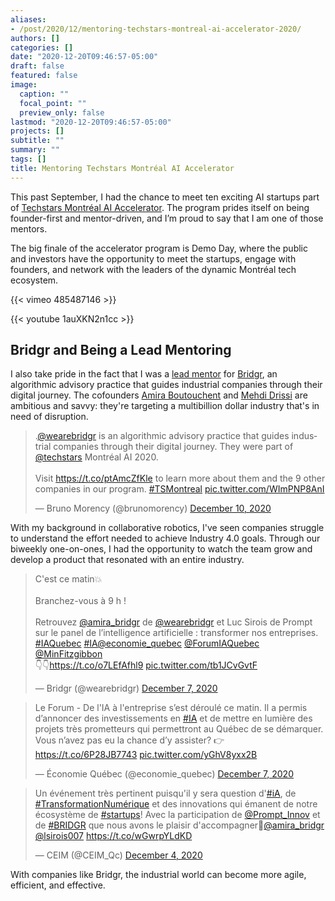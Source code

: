 ```yaml
---
aliases:
- /post/2020/12/mentoring-techstars-montreal-ai-accelerator-2020/
authors: []
categories: []
date: "2020-12-20T09:46:57-05:00"
draft: false
featured: false
image:
  caption: ""
  focal_point: ""
  preview_only: false
lastmod: "2020-12-20T09:46:57-05:00"
projects: []
subtitle: ""
summary: ""
tags: []
title: Mentoring Techstars Montréal AI Accelerator
---
```


This past September, I had the chance to meet ten exciting AI startups part of [Techstars Montréal AI Accelerator](https://demoday.techstars.com/montreal-ai-2020-t5).
The program prides itself on being founder-first and mentor-driven, and I’m proud to say that I am one of those mentors.

The big finale of the accelerator program is Demo Day, where the public and investors have the opportunity to meet the startups, engage with founders, and network with the leaders of the dynamic Montréal tech ecosystem.

{{< vimeo 485487146 >}}

{{< youtube 1auXKN2n1cc >}}

## Bridgr and Being a Lead Mentoring

I also take pride in the fact that I was a [lead mentor](https://www.techstars.com/the-line/advice/mentor-manifesto) for [Bridgr](https://bridgr.co/), an algorithmic advisory practice that guides industrial companies through their digital journey.
The cofounders [Amira Boutouchent](https://www.linkedin.com/in/amiraboutouchent/) and [Mehdi Drissi](https://www.linkedin.com/in/mdrissi/) are ambitious and savvy: they're targeting a multibillion dollar industry that's in need of disruption.

<blockquote class="twitter-tweet" data-dnt="true"><p lang="en" dir="ltr">.<a href="https://twitter.com/wearebridgr?ref_src=twsrc%5Etfw">@wearebridgr</a> is an algorithmic advisory practice that guides industrial companies through their digital journey. They were part of <a href="https://twitter.com/techstars?ref_src=twsrc%5Etfw">@techstars</a> Montréal AI 2020. <br><br>Visit <a href="https://t.co/ptAmcZfKle">https://t.co/ptAmcZfKle</a> to learn more about them and the 9 other companies in our program. <a href="https://twitter.com/hashtag/TSMontreal?src=hash&amp;ref_src=twsrc%5Etfw">#TSMontreal</a> <a href="https://t.co/WImPNP8AnI">pic.twitter.com/WImPNP8AnI</a></p>&mdash; Bruno Morency (@brunomorency) <a href="https://twitter.com/brunomorency/status/1337068461567189000?ref_src=twsrc%5Etfw">December 10, 2020</a></blockquote> <script async src="https://platform.twitter.com/widgets.js" charset="utf-8"></script>

With my background in collaborative robotics, I've seen companies struggle to understand the effort needed to achieve Industry 4.0 goals.
Through our biweekly one-on-ones, I had the opportunity to watch the team grow and develop a product that resonated with an entire industry.

<blockquote class="twitter-tweet"><p lang="fr" dir="ltr">C&#39;est ce matin💥<br><br>Branchez-vous à 9 h ! <br><br>Retrouvez <a href="https://twitter.com/amira_bridgr?ref_src=twsrc%5Etfw">@amira_bridgr</a> de <a href="https://twitter.com/wearebridgr?ref_src=twsrc%5Etfw">@wearebridgr</a> et Luc Sirois de Prompt sur le panel de l’intelligence artificielle : transformer nos entreprises. <a href="https://twitter.com/hashtag/IAQuebec?src=hash&amp;ref_src=twsrc%5Etfw">#IAQuebec</a> <a href="https://twitter.com/hashtag/IA?src=hash&amp;ref_src=twsrc%5Etfw">#IA</a><a href="https://twitter.com/economie_quebec?ref_src=twsrc%5Etfw">@economie_quebec</a> <a href="https://twitter.com/ForumIAQuebec?ref_src=twsrc%5Etfw">@ForumIAQuebec</a> <a href="https://twitter.com/MinFitzgibbon?ref_src=twsrc%5Etfw">@MinFitzgibbon</a> <br>👇👇<a href="https://t.co/o7LEfAfhl9">https://t.co/o7LEfAfhl9</a> <a href="https://t.co/tb1JCvGvtF">pic.twitter.com/tb1JCvGvtF</a></p>&mdash; Bridgr (@wearebridgr) <a href="https://twitter.com/wearebridgr/status/1335938598022078465?ref_src=twsrc%5Etfw">December 7, 2020</a></blockquote> <script async src="https://platform.twitter.com/widgets.js" charset="utf-8"></script>

<blockquote class="twitter-tweet"><p lang="fr" dir="ltr">Le Forum - De l&#39;IA à l&#39;entreprise s’est déroulé ce matin. Il a permis d’annoncer des investissements en <a href="https://twitter.com/hashtag/IA?src=hash&amp;ref_src=twsrc%5Etfw">#IA</a> et de mettre en lumière des projets très prometteurs qui permettront au Québec de se démarquer. Vous n’avez pas eu la chance d’y assister? 👉<a href="https://t.co/6P28JB7743">https://t.co/6P28JB7743</a> <a href="https://t.co/yGhV8yxx2B">pic.twitter.com/yGhV8yxx2B</a></p>&mdash; Économie Québec (@economie_quebec) <a href="https://twitter.com/economie_quebec/status/1336053827968131074?ref_src=twsrc%5Etfw">December 7, 2020</a></blockquote> <script async src="https://platform.twitter.com/widgets.js" charset="utf-8"></script>

<blockquote class="twitter-tweet"><p lang="fr" dir="ltr">Un événement très pertinent puisqu&#39;il y sera question d&#39;<a href="https://twitter.com/hashtag/iA?src=hash&amp;ref_src=twsrc%5Etfw">#iA</a>, de <a href="https://twitter.com/hashtag/TransformationNum%C3%A9rique?src=hash&amp;ref_src=twsrc%5Etfw">#TransformationNumérique</a> et des innovations qui émanent de notre écosystème de <a href="https://twitter.com/hashtag/startups?src=hash&amp;ref_src=twsrc%5Etfw">#startups</a>! Avec la participation de <a href="https://twitter.com/Prompt_Innov?ref_src=twsrc%5Etfw">@Prompt_Innov</a> et de <a href="https://twitter.com/hashtag/BRIDGR?src=hash&amp;ref_src=twsrc%5Etfw">#BRIDGR</a> que nous avons le plaisir d&#39;accompagner🚀<a href="https://twitter.com/amira_bridgr?ref_src=twsrc%5Etfw">@amira_bridgr</a> <a href="https://twitter.com/lsirois007?ref_src=twsrc%5Etfw">@lsirois007</a> <a href="https://t.co/wGwrpYLdKD">https://t.co/wGwrpYLdKD</a></p>&mdash; CEIM (@CEIM_Qc) <a href="https://twitter.com/CEIM_Qc/status/1334959259650551818?ref_src=twsrc%5Etfw">December 4, 2020</a></blockquote> <script async src="https://platform.twitter.com/widgets.js" charset="utf-8"></script>

With companies like Bridgr, the industrial world can become more agile, efficient, and effective.